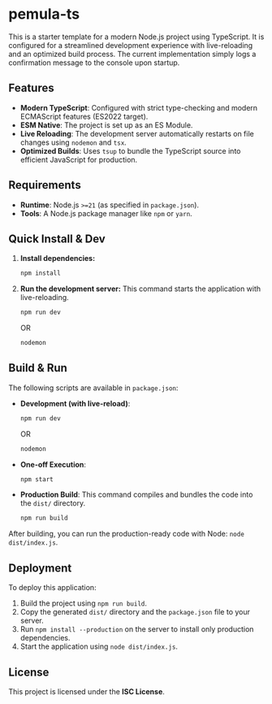 # pemula-ts

This is a starter template for a modern Node.js project using TypeScript. It is configured for a streamlined development experience with live-reloading and an optimized build process. The current implementation simply logs a confirmation message to the console upon startup.

## Features

- **Modern TypeScript**: Configured with strict type-checking and modern ECMAScript features (ES2022 target).
- **ESM Native**: The project is set up as an ES Module.
- **Live Reloading**: The development server automatically restarts on file changes using `nodemon` and `tsx`.
- **Optimized Builds**: Uses `tsup` to bundle the TypeScript source into efficient JavaScript for production.

## Requirements

- **Runtime**: Node.js `>=21` (as specified in `package.json`).
- **Tools**: A Node.js package manager like `npm` or `yarn`.

## Quick Install & Dev

1.  **Install dependencies:**
    ```sh
    npm install
    ```

2.  **Run the development server:**
    This command starts the application with live-reloading.
    ```sh
    npm run dev
    ```
    OR
    ```sh
    nodemon
    ```

## Build & Run

The following scripts are available in `package.json`:

- **Development (with live-reload)**:
    ```sh
    npm run dev
    ```
    OR
    ```sh
    nodemon
    ```

- **One-off Execution**:
    ```sh
    npm start
    ```

- **Production Build**:
    This command compiles and bundles the code into the `dist/` directory.
    ```sh
    npm run build
    ```

After building, you can run the production-ready code with Node: `node dist/index.js`.

## Deployment

To deploy this application:

1.  Build the project using `npm run build`.
2.  Copy the generated `dist/` directory and the `package.json` file to your server.
3.  Run `npm install --production` on the server to install only production dependencies.
4.  Start the application using `node dist/index.js`.

## License

This project is licensed under the **ISC License**.